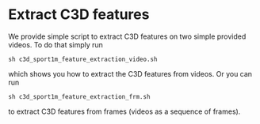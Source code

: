 Extract C3D features
====================
We provide simple script to extract C3D features on two simple provided videos. To do that simply run

    sh c3d_sport1m_feature_extraction_video.sh

which shows you how to extract the C3D features from videos. Or you can run

    sh c3d_sport1m_feature_extraction_frm.sh

to extract C3D features from frames (videos as a sequence of frames). 

